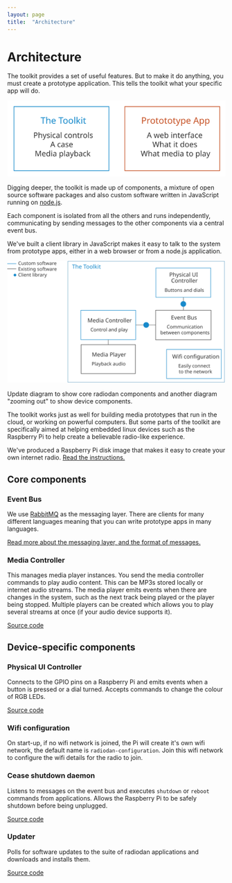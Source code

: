 ```yaml
---
layout: page
title:  "Architecture"
---
```


Architecture
===

The toolkit provides a set of useful features. But to make it do anything, you must create a prototype application. This tells the toolkit what your specific app will do.

<img src="assets/toolkit-prototype-diagram.svg">

Digging deeper, the toolkit is made up of components, a mixture of open source software packages and also custom software written in JavaScript running on [node.js](http://nodejs.org/).

Each component is isolated from all the others and runs independently, communicating by sending messages to the other components via a central event bus.

We've built a client library in JavaScript makes it easy to talk to the system from prototype apps, either in a web browser or from a node.js application.

<img src="assets/what-is-radiodan-toolkit-diagram.svg">

<p class="todo">Update diagram to show core radiodan components and another diagram "zooming out" to show device components.</p>


The toolkit works just as well for building media prototypes that run in the cloud, or working on powerful computers. But some parts of the toolkit are specifically aimed at helping embedded linux devices such as the Raspberry Pi to help create a believable radio-like experience.

<p class="note">We've produced a Raspberry Pi disk image that makes it easy to create your own internet radio. <a href="/help/tutorials/build-radio.html">Read the instructions.</a></p>

Core components
---

### Event Bus

We use [RabbitMQ](https://www.rabbitmq.com/) as the messaging layer. There are clients for many different languages meaning that you can write prototype apps in many languages.

[Read more about the messaging layer, and the format of messages.](/help/software/messaging.html)

### Media Controller

This  manages media player instances. You send the media controller commands to play audio content. This can be MP3s stored locally or internet audio streams. The media player emits events when there are changes in the system, such as the next track being played or the player being stopped. Multiple players can be created which allows you to play several streams at once (if your audio device supports it).

[Source code](https://github.com/radiodan/radiodan.js)

Device-specific components
---

### Physical UI Controller

Connects to the GPIO pins on a Raspberry Pi and emits events when a button is pressed or a dial turned. Accepts commands to change the colour of RGB LEDs.

[Source code](https://github.com/radiodan/physical-ui)

### Wifi configuration

On start-up, if no wifi network is joined, the Pi will create it's own wifi network, the default name is `radiodan-configuration`. Join this wifi network to configure the wifi details for the radio to join.

### Cease shutdown daemon

Listens to messages on the event bus and executes `shutdown` or `reboot` commands from applications. Allows the Raspberry Pi to be safely shutdown before being unplugged.

[Source code](https://github.com/radiodan/cease)

### Updater

Polls for software updates to the suite of radiodan applications and downloads and installs them.

[Source code](https://github.com/radiodan/updater)


